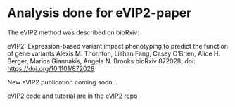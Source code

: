 # Analysis done for eVIP2-paper

The eVIP2 method was described on bioRxiv:

eVIP2: Expression-based variant impact phenotyping to predict the function of gene variants Alexis M. Thornton, Lishan Fang, Casey O’Brien, Alice H. Berger, Marios Giannakis, Angela N. Brooks bioRxiv 872028; doi: https://doi.org/10.1101/872028

New eVIP2 publication coming soon...

eVIP2 code and tutorial are in the [eVIP2 repo](https://github.com/BrooksLabUCSC/eVIP2)


